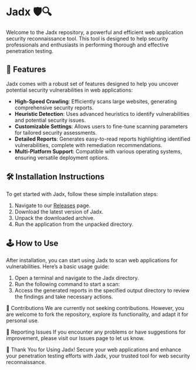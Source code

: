 # Jadx 🛡️🔍

Welcome to the Jadx repository, a powerful and efficient web application security reconnaissance tool. This tool is designed to help security professionals and enthusiasts in performing thorough and effective penetration testing.

## 🚀 Features

Jadx comes with a robust set of features designed to help you uncover potential security vulnerabilities in web applications:

- **High-Speed Crawling**: Efficiently scans large websites, generating comprehensive security reports.
- **Heuristic Detection**: Uses advanced heuristics to identify vulnerabilities and potential security issues.
- **Customizable Settings**: Allows users to fine-tune scanning parameters for tailored security assessments.
- **Detailed Reports**: Generates easy-to-read reports highlighting identified vulnerabilities, complete with remediation recommendations.
- **Multi-Platform Support**: Compatible with various operating systems, ensuring versatile deployment options.

## 🛠️ Installation Instructions

To get started with Jadx, follow these simple installation steps:

1. Navigate to our [Releases](../../releases) page.
2. Download the latest version of Jadx.
3. Unpack the downloaded archive.
4. Run the application from the unpacked directory.

## 🕹️ How to Use

After installation, you can start using Jadx to scan web applications for vulnerabilities. Here’s a basic usage guide:

1. Open a terminal and navigate to the Jadx directory.
2. Run the following command to start a scan:
3. Access the generated reports in the specified output directory to review the findings and take necessary actions.

🛑 Contributions
We are currently not seeking contributions. However, you are welcome to fork the repository, explore its functionality, and adapt it for personal use.

🐞 Reporting Issues
If you encounter any problems or have suggestions for improvement, please visit our Issues page to let us know.

🌟 Thank You for Using Jadx!
Secure your web applications and enhance your penetration testing efforts with Jadx, your trusted tool for web security reconnaissance.

